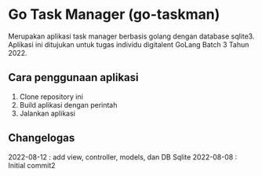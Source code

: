 # Go Task Manager (go-taskman)

Merupakan aplikasi task manager berbasis golang dengan database sqlite3. Aplikasi ini ditujukan untuk tugas individu digitalent GoLang Batch 3 Tahun 2022.

## Cara penggunaan aplikasi
1. Clone repository ini
2. Build aplikasi dengan perintah
3. Jalankan aplikasi


## Changelogas
2022-08-12 : add view, controller, models, dan DB Sqlite
2022-08-08 : Initial commit2